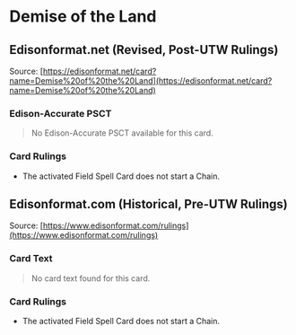 # Demise of the Land

## Edisonformat.net (Revised, Post-UTW Rulings)

Source: [https://edisonformat.net/card?name=Demise%20of%20the%20Land](https://edisonformat.net/card?name=Demise%20of%20the%20Land)

### Edison-Accurate PSCT

> No Edison-Accurate PSCT available for this card.

### Card Rulings

*   The activated Field Spell Card does not start a Chain.


## Edisonformat.com (Historical, Pre-UTW Rulings)

Source: [https://www.edisonformat.com/rulings](https://www.edisonformat.com/rulings)

### Card Text

> No card text found for this card.

### Card Rulings

*   The activated Field Spell Card does not start a Chain.


